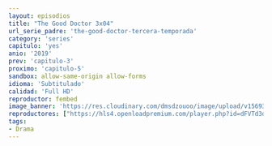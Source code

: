 ```yaml
---
layout: episodios
title: "The Good Doctor 3x04"
url_serie_padre: 'the-good-doctor-tercera-temporada'
category: 'series'
capitulo: 'yes'
anio: '2019'
prev: 'capitulo-3'
proximo: 'capitulo-5'
sandbox: allow-same-origin allow-forms
idioma: 'Subtitulado'
calidad: 'Full HD'
reproductor: fembed
image_banner: 'https://res.cloudinary.com/dmsdzouoo/image/upload/v1569378782/edLV34FXx1iFJA3hbZE7SYRSS4m-min_a6jdfg.jpg'
reproductores: ["https://hls4.openloadpremium.com/player.php?id=dFVTd3dyMXN5dVJENEh0cUNJN0JuS3Jhd0RyWTdZYjBsdjZhQ0F3OWJ3T0k1QktkWFJCQkdCM3AvZnNUK29OdlRnQ2ZnSkR1MGZieFBqQTNMZ0xlSEE9PQ&sub=https://sub.cuevana2.io/vtt-sub/sub7/The.Good.Doctor.S03E04.vtt","https://tutumeme.net/embed/player.php?u=bXQ3ajJOaW1wcFRGcEs2VW5XRGExTlRPMytmUnc3bHVwcWhoenVIUjI5SHF5TlNwc0taaG1jN2gwZHZSNTlIRHVhV2tZWitkNUtDVDNOL1ZvYW1rYjJSa202ZWQ","https://player.openplay.vip/player.php?id=MjU4&sub=https://sub.cuevana2.io/vtt-sub/sub7/The.Good.Doctor.S03E04.vtt","https://api.cuevana3.io/olpremium/gd.php?file=ek5lbm9xYWNrS0xNejZabVlkSFIyTkxQb3BPWDB0UFkwY3lvbjJIRjBPQ1QwNStUck1mVG9kVExvM0djeHA3VnFybXRscUdvMWRXNHRZbU1lYXVUeDg2cGpKVmp4cXpBejYxcGxJcW9zdFdVcmFXSWk2eTB3cXk5b29pS3FMYkFsSzFqbG1TOHk4V3N2YU9JWmRxVHh0MmNmSk9JdUxEVjNyeGxpNStzck1LNXVHYUlpcmlwMTZ2UGVvV2drNnJVdWJ5cWdZak5rOWFXMjYyRlpiQ3ExWmZHYklLRWlNbmYxOG1ZYjZ6SDFBPT0","https://api.cuevana3.io/rr/gd.php?h=ek5lbm9xYWNrS0xJMVp5b21KREk0dFBLbjVkaHhkRGdrOG1jbnBpUnhhS1Z4YVNnZnNPV3licmNkWWQrck1PcHE4UnJpYU9vdU5mSjBaZUtoSmFzM2Q2U3FadVkyUT09", "https://api.cuevana3.io/stream/index.php?file=ek5lbm9xYWNrS0xYMTZLa2xNbkdvY3ZTb3BtZng4TGp6ZFpobGFMUGtOVEx6SitYWU5YTTdORE1vWmRnbEpham5KTmtZSlRTMGViVTBxZGdsdEhPb3RqWGFXWnFrcFdxbk1LR2gzV3l3THVvd29aaVpzR21vNWlSb0tKbm9kSGkxOWVTcHF6U3hyRFh5S1dibUE9PQ"]
tags:
- Drama
---
```












